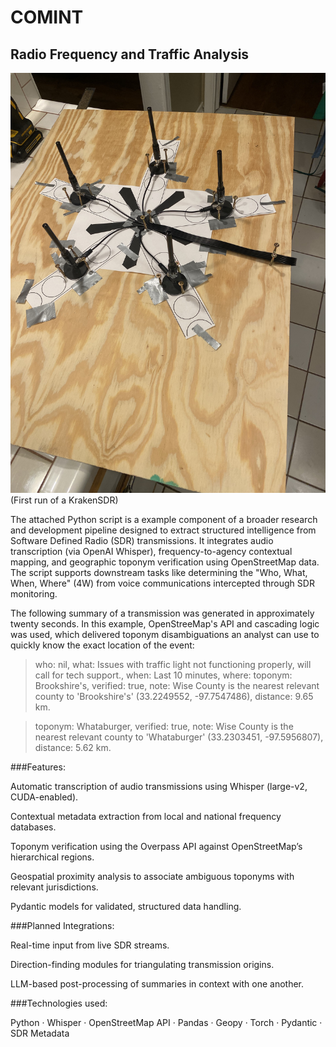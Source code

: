 # COMINT

## Radio Frequency and Traffic Analysis

![KrakenSDR](https://github.com/stratas-data/COMINT/blob/main/IMG_3364.jpg)
(First run of a KrakenSDR)

The attached Python script is a example component of a broader research and development pipeline designed to extract structured intelligence from Software Defined Radio (SDR) transmissions. It integrates audio transcription (via OpenAI Whisper), frequency-to-agency contextual mapping, and geographic toponym verification using OpenStreetMap data. The script supports downstream tasks like determining the "Who, What, When, Where" (4W) from voice communications intercepted through SDR monitoring.

The following summary of a transmission was generated in approximately twenty seconds. In this example, OpenStreeMap's API and cascading logic was used, which delivered toponym disambiguations an analyst can use to quickly know the exact location of the event:
> who: nil,
> what: Issues with traffic light not functioning properly, will call for tech support.,
> when: Last 10 minutes,
> where:
>   toponym: Brookshire's,
>   verified: true,
>   note: Wise County is the nearest relevant county to 'Brookshire's' (33.2249552, -97.7547486), distance: 9.65 km.
   
>   toponym: Whataburger,
>   verified: true,
>   note: Wise County is the nearest relevant county to 'Whataburger' (33.2303451, -97.5956807), distance: 5.62 km.

###Features:

Automatic transcription of audio transmissions using Whisper (large-v2, CUDA-enabled).

Contextual metadata extraction from local and national frequency databases.

Toponym verification using the Overpass API against OpenStreetMap’s hierarchical regions.

Geospatial proximity analysis to associate ambiguous toponyms with relevant jurisdictions.

Pydantic models for validated, structured data handling.

###Planned Integrations:

Real-time input from live SDR streams.

Direction-finding modules for triangulating transmission origins.

LLM-based post-processing of summaries in context with one another.

###Technologies used:

Python · Whisper · OpenStreetMap API · Pandas · Geopy · Torch · Pydantic · SDR Metadata
